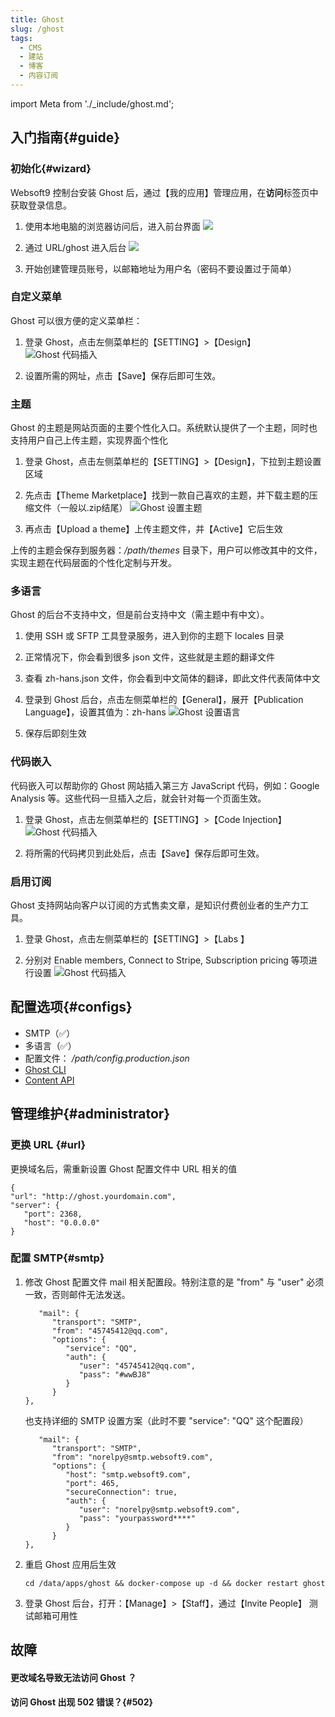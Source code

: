 ```yaml
---
title: Ghost
slug: /ghost
tags:
  - CMS
  - 建站
  - 博客
  - 内容订阅
---
```


import Meta from './_include/ghost.md';

<Meta name="meta" />

## 入门指南{#guide}

### 初始化{#wizard}

Websoft9 控制台安装 Ghost 后，通过【我的应用】管理应用，在**访问**标签页中获取登录信息。  

1. 使用本地电脑的浏览器访问后，进入前台界面
   ![](http://libs.websoft9.com/Websoft9/DocsPicture/en/ghost/ghost-bootpage-websoft9.png)

2. 通过 URL/ghost 进入后台
   ![](https://libs.websoft9.com/Websoft9/DocsPicture/en/ghost/ghost-register001-websoft9.png)

3. 开始创建管理员账号，以邮箱地址为用户名（密码不要设置过于简单）   

### 自定义菜单

Ghost 可以很方便的定义菜单栏：

1. 登录 Ghost，点击左侧菜单栏的【SETTING】>【Design】
  ![Ghost 代码插入](https://libs.websoft9.com/Websoft9/DocsPicture/en/ghost/ghost-setmenus-websoft9.png)

2. 设置所需的网址，点击【Save】保存后即可生效。

### 主题

Ghost 的主题是网站页面的主要个性化入口。系统默认提供了一个主题，同时也支持用户自己上传主题，实现界面个性化

1. 登录 Ghost，点击左侧菜单栏的【SETTING】>【Design】，下拉到主题设置区域

2. 先点击【Theme Marketplace】找到一款自己喜欢的主题，并下载主题的压缩文件（一般以.zip结尾）
  ![Ghost 设置主题](https://libs.websoft9.com/Websoft9/DocsPicture/en/ghost/ghost-setthemes-websoft9.png)

3. 再点击【Upload a theme】上传主题文件，并【Active】它后生效

上传的主题会保存到服务器：*/path/themes* 目录下，用户可以修改其中的文件，实现主题在代码层面的个性化定制与开发。

### 多语言

Ghost 的后台不支持中文，但是前台支持中文（需主题中有中文）。

1. 使用 SSH 或 SFTP 工具登录服务，进入到你的主题下 locales 目录

2. 正常情况下，你会看到很多 json 文件，这些就是主题的翻译文件

3. 查看 zh-hans.json 文件，你会看到中文简体的翻译，即此文件代表简体中文

4. 登录到 Ghost 后台，点击左侧菜单栏的【General】，展开【Publication Language】，设置其值为：zh-hans
  ![Ghost 设置语言](https://libs.websoft9.com/Websoft9/DocsPicture/en/ghost/ghost-setzhhans-websoft9.png)

5. 保存后即刻生效

### 代码嵌入

代码嵌入可以帮助你的 Ghost 网站插入第三方 JavaScript 代码，例如：Google Analysis 等。这些代码一旦插入之后，就会针对每一个页面生效。

1. 登录 Ghost，点击左侧菜单栏的【SETTING】>【Code Injection】
  ![Ghost 代码插入](https://libs.websoft9.com/Websoft9/DocsPicture/en/ghost/ghost-codeinjection-websoft9.png)

2. 将所需的代码拷贝到此处后，点击【Save】保存后即可生效。

### 启用订阅

Ghost 支持网站向客户以订阅的方式售卖文章，是知识付费创业者的生产力工具。

1. 登录 Ghost，点击左侧菜单栏的【SETTING】>【Labs 】

2. 分别对 Enable members, Connect to Stripe, Subscription pricing 等项进行设置
  ![Ghost 代码插入](https://libs.websoft9.com/Websoft9/DocsPicture/en/ghost/ghost-setsubs-websoft9.png)


## 配置选项{#configs}

- SMTP（✅）
- 多语言（✅）
- 配置文件： */path/config.production.json*  
- [Ghost CLI](https://ghost.org/docs/ghost-cli/)
- [Content API](https://ghost.org/docs/content-api/)

## 管理维护{#administrator}


### 更换 URL {#url}

更换域名后，需重新设置 Ghost 配置文件中 URL 相关的值  

   ```
   {
   "url": "http://ghost.yourdomain.com",
   "server": {
      "port": 2368,
      "host": "0.0.0.0"
   }
   ```

### 配置 SMTP{#smtp}

1. 修改 Ghost 配置文件 mail 相关配置段。特别注意的是 "from" 与 "user" 必须一致，否则邮件无法发送。
   ```
      "mail": {
         "transport": "SMTP",
         "from": "45745412@qq.com",
         "options": {
            "service": "QQ",
            "auth": {
               "user": "45745412@qq.com",
               "pass": "#wwBJ8"
            }
         }
   },
   ```

   也支持详细的 SMTP 设置方案（此时不要 "service": "QQ" 这个配置段）

   ```
      "mail": {
         "transport": "SMTP",
         "from": "norelpy@smtp.websoft9.com",
         "options": {
            "host": "smtp.websoft9.com",
            "port": 465,
            "secureConnection": true,
            "auth": {
               "user": "norelpy@smtp.websoft9.com",
               "pass": "yourpassword****"
            }
         }
   },
   ```

2. 重启 Ghost 应用后生效
   ```
   cd /data/apps/ghost && docker-compose up -d && docker restart ghost
   ```

3. 登录 Ghost 后台，打开：【Manage】>【Staff】，通过【Invite People】 测试邮箱可用性

## 故障

#### 更改域名导致无法访问 Ghost ？

#### 访问 Ghost 出现 502 错误？{#502}